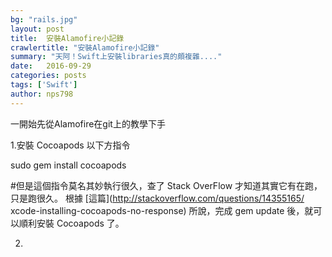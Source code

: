 ```yaml
---
bg: "rails.jpg"
layout: post
title:  安裝Alamofire小記錄
crawlertitle: "安裝Alamofire小記錄"
summary: "天阿！Swift上安裝libraries真的頗複雜...."
date:   2016-09-29
categories: posts
tags: ['Swift']
author: nps798
---
```


一開始先從Alamofire在git上的教學下手  

1.安裝 Cocoapods 以下方指令

sudo gem install cocoapods

#但是這個指令莫名其妙執行很久，查了 Stack OverFlow 才知道其實它有在跑，只是跑很久。
根據 [這篇](http://stackoverflow.com/questions/14355165/ xcode-installing-cocoapods-no-response) 所說，完成 gem update 後，就可以順利安裝 Cocoapods 了。

2.




